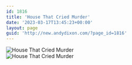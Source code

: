 ```yaml
---
id: 1816
title: 'House That Cried Murder'
date: '2023-03-17T13:45:23+00:00'
layout: page
guid: 'http://new.andydixon.com/?page_id=1816'
---
```


![House That Cried Murder](https://i0.wp.com/assets.g8x2.ldn.idrivee2-23.com/posters/House%20That%20Cried%20Murder%2001.jpg?w=1200&ssl=1 "House That Cried Murder")  
![House That Cried Murder](https://i0.wp.com/assets.g8x2.ldn.idrivee2-23.com/posters/House%20That%20Cried%20Murder%2002.jpg?w=1200&ssl=1 "House That Cried Murder")